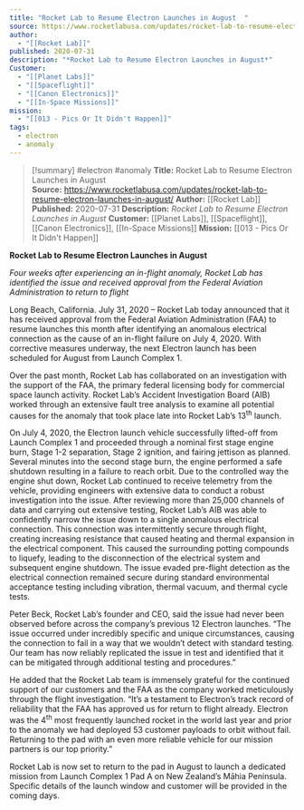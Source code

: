 ```yaml
---
title: "Rocket Lab to Resume Electron Launches in August  "
source: https://www.rocketlabusa.com/updates/rocket-lab-to-resume-electron-launches-in-august/
author:
  - "[[Rocket Lab]]"
published: 2020-07-31
description: "*Rocket Lab to Resume Electron Launches in August*"
Customer:
  - "[[Planet Labs]]"
  - "[[Spaceflight]]"
  - "[[Canon Electronics]]"
  - "[[In-Space Missions]]"
mission:
  - "[[013 - Pics Or It Didn't Happen]]"
tags:
  - electron
  - anomaly
---
```

>[!summary]
#electron #anomaly
**Title:** Rocket Lab to Resume Electron Launches in August  
**Source:** https://www.rocketlabusa.com/updates/rocket-lab-to-resume-electron-launches-in-august/
**Author:** [[Rocket Lab]]
**Published:** 2020-07-31
**Description:** *Rocket Lab to Resume Electron Launches in August*
**Customer:** [[Planet Labs]], [[Spaceflight]], [[Canon Electronics]], [[In-Space Missions]]
**Mission:** [[013 - Pics Or It Didn't Happen]]

**Rocket Lab to Resume Electron Launches in August**

*Four weeks after experiencing an in-flight anomaly, Rocket Lab has identified the issue and received approval from the Federal Aviation Administration to return to flight* 

Long Beach, California. July 31, 2020 – Rocket Lab today announced that it has received approval from the Federal Aviation Administration (FAA) to resume launches this month after identifying an anomalous electrical connection as the cause of an in-flight failure on July 4, 2020. With corrective measures underway, the next Electron launch has been scheduled for August from Launch Complex 1.  

Over the past month, Rocket Lab has collaborated on an investigation with the support of the FAA, the primary federal licensing body for commercial space launch activity. Rocket Lab’s Accident Investigation Board (AIB) worked through an extensive fault tree analysis to examine all potential causes for the anomaly that took place late into Rocket Lab’s 13<sup>th</sup> launch.

On July 4, 2020, the Electron launch vehicle successfully lifted-off from Launch Complex 1 and proceeded through a nominal first stage engine burn, Stage 1-2 separation, Stage 2 ignition, and fairing jettison as planned. Several minutes into the second stage burn, the engine performed a safe shutdown resulting in a failure to reach orbit. Due to the controlled way the engine shut down, Rocket Lab continued to receive telemetry from the vehicle, providing engineers with extensive data to conduct a robust investigation into the issue. After reviewing more than 25,000 channels of data and carrying out extensive testing, Rocket Lab’s AIB was able to confidently narrow the issue down to a single anomalous electrical connection. This connection was intermittently secure through flight, creating increasing resistance that caused heating and thermal expansion in the electrical component. This caused the surrounding potting compounds to liquefy, leading to the disconnection of the electrical system and subsequent engine shutdown. The issue evaded pre-flight detection as the electrical connection remained secure during standard environmental acceptance testing including vibration, thermal vacuum, and thermal cycle tests.  

Peter Beck, Rocket Lab’s founder and CEO, said the issue had never been observed before across the company’s previous 12 Electron launches. “The issue occurred under incredibly specific and unique circumstances, causing the connection to fail in a way that we wouldn’t detect with standard testing. Our team has now reliably replicated the issue in test and identified that it can be mitigated through additional testing and procedures.”

He added that the Rocket Lab team is immensely grateful for the continued support of our customers and the FAA as the company worked meticulously through the flight investigation. “It’s a testament to Electron’s track record of reliability that the FAA has approved us for return to flight already. Electron was the 4<sup>th</sup> most frequently launched rocket in the world last year and prior to the anomaly we had deployed 53 customer payloads to orbit without fail. Returning to the pad with an even more reliable vehicle for our mission partners is our top priority.”

Rocket Lab is now set to return to the pad in August to launch a dedicated mission from Launch Complex 1 Pad A on New Zealand’s Māhia Peninsula. Specific details of the launch window and customer will be provided in the coming days.
